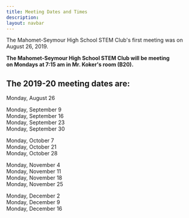 ```yaml
---
title: Meeting Dates and Times
description:
layout: navbar
---
```


The Mahomet-Seymour High School STEM Club's first meeting was on August 26, 2019.
                                                                
  
  
   
**The Mahomet-Seymour High School STEM Club will be meeting                 
on Mondays at 7:15 am in Mr. Koker's room (B20).**
  
  
  
## **The 2019-20 meeting dates are:**

Monday, August 26                                  
                                               
Monday, September 9                                      
Monday, September 16                                      
Monday, September 23                                     
Monday, September 30                           
                                                                     
Monday, October 7                                    
Monday, October 21                                   
Monday, October 28                                    
                                                         
Monday, November 4                                          
Monday, November 11                                  
Monday, November 18                                
Monday, November 25                                    
                                                  
Monday, December 2                                    
Monday, December 9                                   
Monday, December 16                                            
